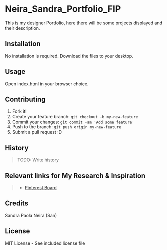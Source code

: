 # Neira_Sandra_Portfolio_FIP
This is my designer Portfolio, here there will be some projects displayed and their description.
## Installation
No installation is required. Download the files to your desktop.
## Usage
Open index.html in your browser choice.
## Contributing
1. Fork it!
2. Create your feature branch: `git checkout -b my-new-feature`
3. Commit your changes: `git commit -am 'Add some feature'`
4. Push to the branch: `git push origin my-new-feature`
5. Submit a pull request :D
## History
>TODO: Write history
## Relevant links for My Research & Inspiration
  > * [Pinterest Board](https://co.pinterest.com/ssan3np/portfolio-ideas/)
## Credits
Sandra Paola Neira (San)
## License
MIT License - See included license file

